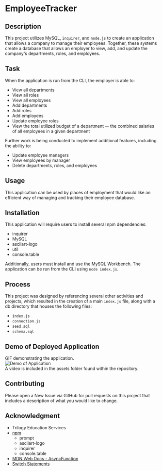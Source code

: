 # EmployeeTracker

## Description

This project utilizes MySQL, `inquirer`, and `node.js` to create an application that allows a company to manage their employees.  Together, these systems create a database that allows an employer to view, add, and update the company's departments, roles, and employees.

## Task

When the application is run from the CLI, the employer is able to:
* View all departments
* View all roles
* View all employees
* Add departments
* Add roles
* Add employees
* Update employee roles
* View the total utilized budget of a department -- the combined salaries of all employees in a given department

Further work is being conducted to implement additional features, including the ability to:
* Update employee managers
* View employees by manager
* Delete departments, roles, and employees

## Usage

This application can be used by places of employment that would like an efficient way of managing and tracking their employee database.

## Installation

This application will require users to install several npm dependencies:
* inquirer
* MySQL
* asciiart-logo
* util
* console.table

Additionally, users must install and use the MySQL Workbench.  The application can be run from the CLI using `node index.js`.

## Process

This project was designed by referencing several other activities and projects, which resulted in the creation of a main `index.js` file, along with a db directory that houses the following files:
* `index.js`
* `connection.js`
* `seed.sql`
* `schema.sql`

## Demo of Deployed Application
GIF demonstrating the application.
<br />
![Demo of Application](assets/employee_tracker_demo.gif)
<br />
A video is included in the assets folder found within the repository.

## Contributing

Please open a New Issue via GitHub for pull requests on this project that includes a description of what you would like to change.

## Acknowledgment

* Trilogy Education Services
* [npm](https://www.npmjs.com/)
    * prompt
    * asciiart-logo
    * inquirer
    * console.table
* [MDN Web Docs - AsyncFunction](https://developer.mozilla.org/en-US/docs/Web/JavaScript/Reference/Global_Objects/AsyncFunction)
* [Switch Statements](https://www.w3schools.com/js/js_switch.asp)